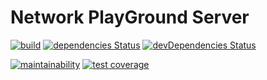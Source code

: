 # Network PlayGround Server 

[![build](https://travis-ci.org/zijpn/npg-server.svg?branch=master)](https://travis-ci.org/zijpn/npg-server)
[![dependencies Status](https://david-dm.org/zijpn/npg-server/status.svg)](https://david-dm.org/zijpn/npg-server)
[![devDependencies Status](https://david-dm.org/zijpn/npg-server/dev-status.svg)](https://david-dm.org/zijpn/npg-server?type=dev)

[![maintainability](https://api.codeclimate.com/v1/badges/975c607f39e3d921a7aa/maintainability)](https://codeclimate.com/github/zijpn/npg-server/maintainability)
[![test coverage](https://api.codeclimate.com/v1/badges/975c607f39e3d921a7aa/test_coverage)](https://codeclimate.com/github/zijpn/npg-server/test_coverage)